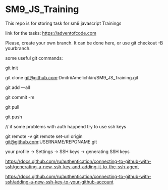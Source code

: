 # SM9_JS_Training
This repo is for storing task for sm9 javascript Trainings

link for the tasks:
https://adventofcode.com

Please, create your own branch. It can be done here, or use git checkout -B yourbranch.

some useful git commands:

git init

git clone git@github.com:DmitriiAmelichkin/SM9_JS_Training.git

git add —all

git commit -m

git pull

git push


// if some problems with auth happend try to use ssh keys

git remote -v
git remote set-url origin git@github.com:USERNAME/REPONAME.git

your profile -> Settings -> SSH keys -> generating SSH keys 

https://docs.github.com/ru/authentication/connecting-to-github-with-ssh/generating-a-new-ssh-key-and-adding-it-to-the-ssh-agent


https://docs.github.com/ru/authentication/connecting-to-github-with-ssh/adding-a-new-ssh-key-to-your-github-account
